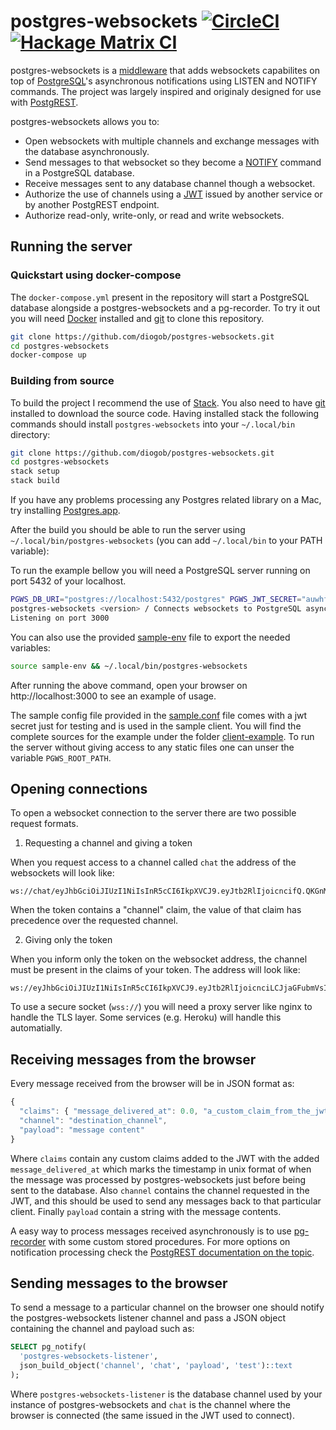 # postgres-websockets [![CircleCI](https://circleci.com/gh/diogob/postgres-websockets.svg?style=svg)](https://circleci.com/gh/diogob/postgres-websockets) [![Hackage Matrix CI](https://matrix.hackage.haskell.org/api/v2/packages/postgres-websockets/badge)](https://matrix.hackage.haskell.org/package/postgres-websockets)


postgres-websockets is a [middleware](https://hackage.haskell.org/package/wai) that adds websockets capabilites on top of [PostgreSQL](https://www.postgresql.org)'s asynchronous notifications using LISTEN and NOTIFY commands.
The project was largely inspired and originaly designed for use with [PostgREST](https://github.com/begriffs/postgrest).

postgres-websockets allows you to:
 * Open websockets with multiple channels and exchange messages with the database asynchronously.
 * Send messages to that websocket so they become a [NOTIFY](https://www.postgresql.org/docs/current/static/sql-notify.html) command in a PostgreSQL database.
 * Receive messages sent to any database channel though a websocket.
 * Authorize the use of channels using a [JWT](https://jwt.io) issued by another service or by another PostgREST endpoint.
 * Authorize read-only, write-only, or read and write websockets.

## Running the server

### Quickstart using docker-compose
The `docker-compose.yml` present in the repository will start a PostgreSQL database alongside a postgres-websockets and a pg-recorder.
To try it out you will need [Docker](https://www.docker.com/) installed and [git](https://git-scm.com) to clone this repository.

```bash
git clone https://github.com/diogob/postgres-websockets.git
cd postgres-websockets
docker-compose up
```

### Building from source
To build the project I recommend the use of [Stack](http://docs.haskellstack.org/en/stable/README/).
You also need to have [git](https://git-scm.com) installed to download the source code.
Having installed stack the following commands should install `postgres-websockets` into your `~/.local/bin` directory:

```bash
git clone https://github.com/diogob/postgres-websockets.git
cd postgres-websockets
stack setup
stack build
```

If you have any problems processing any Postgres related library on a Mac, try installing [Postgres.app](http://postgresapp.com/).

After the build you should be able to run the server using `~/.local/bin/postgres-websockets` (you can add `~/.local/bin` to your PATH variable):

To run the example bellow you will need a PostgreSQL server running on port 5432 of your localhost.
```bash
PGWS_DB_URI="postgres://localhost:5432/postgres" PGWS_JWT_SECRET="auwhfdnskjhewfi34uwehdlaehsfkuaeiskjnfduierhfsiweskjcnzeiluwhskdewishdnpwe" ~/.local/bin/postgres-websockets
postgres-websockets <version> / Connects websockets to PostgreSQL asynchronous notifications.
Listening on port 3000
```

 You can also use the provided [sample-env](./sample-env) file to export the needed variables:
```bash
source sample-env && ~/.local/bin/postgres-websockets
```
After running the above command, open your browser on http://localhost:3000 to see an example of usage.

The sample config file provided in the [sample.conf](https://github.com/diogob/postgres-websockets/tree/master/sample.conf) file comes with a jwt secret just for testing and is used in the sample client.
You will find the complete sources for the example under the folder [client-example](https://github.com/diogob/postgres-websockets/tree/master/client-example).
To run the server without giving access to any static files one can unser the variable `PGWS_ROOT_PATH`.

## Opening connections

To open a websocket connection to the server there are two possible request formats.

1. Requesting a channel and giving a token

When you request access to a channel called `chat` the address of the websockets will look like:
```
ws://chat/eyJhbGciOiJIUzI1NiIsInR5cCI6IkpXVCJ9.eyJtb2RlIjoicncifQ.QKGnMJe41OFZcjz_qQSplmWAmVd_hmVjijKUNoJYpis
```
When the token contains a "channel" claim, the value of that claim has precedence over the requested channel.


2. Giving only the token

When you inform only the token on the websocket address, the channel must be present in the claims of your token. The address will look like:
```
ws://eyJhbGciOiJIUzI1NiIsInR5cCI6IkpXVCJ9.eyJtb2RlIjoicnciLCJjaGFubmVsIjoiY2hhdCJ9.fEm6P7GHeJWZG8OtZhv3H0JdqPljE5dainvsoupM9pA
```

To use a secure socket (`wss://`) you will need a proxy server like nginx to handle the TLS layer. Some services (e.g. Heroku) will handle this automatially.

## Receiving messages from the browser

Every message received from the browser will be in JSON format as:
```javascript
{
  "claims": { "message_delivered_at": 0.0, "a_custom_claim_from_the_jwt": "your_custom_value" },
  "channel": "destination_channel",
  "payload": "message content"
}
```

Where `claims` contain any custom claims added to the JWT with the added `message_delivered_at` which marks the timestamp in unix format of when the message was processed by postgres-websockets just before being sent to the database.
Also `channel` contains the channel requested in the JWT, and this should be used to send any messages back to that particular client.
Finally `payload` contain a string with the message contents.

A easy way to process messages received asynchronously is to use [pg-recorder](https://github.com/diogob/pg-recorder) with some custom stored procedures.
For more options on notification processing check the [PostgREST documentation on the topic](https://postgrest.com/en/v4.3/intro.html#external-notification).

## Sending messages to the browser

To send a message to a particular channel on the browser one should notify the postgres-websockets listener channel and pass a JSON object containing the channel and payload such as:
```sql
SELECT pg_notify(
  'postgres-websockets-listener',
  json_build_object('channel', 'chat', 'payload', 'test')::text
);
```

Where `postgres-websockets-listener` is the database channel used by your instance of postgres-websockets and `chat` is the channel where the browser is connected (the same issued in the JWT used to connect).
